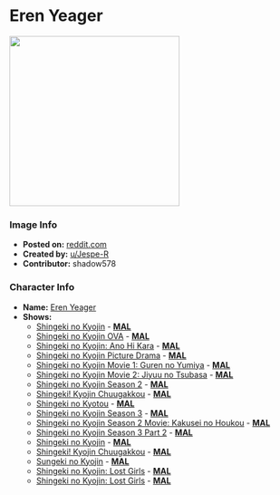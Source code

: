 # Eren Yeager

<img src="https://raw.githubusercontent.com/shadow578/Project-Padoru/master/Padoru/U_Jespe-R/attack-on-titan-eren-yeager-jesper.png" height="300">

### Image Info
* **Posted on:**     [reddit.com](https://www.reddit.com/r/Padoru/comments/f0b0di/daily_padoru_38_eren_yeager_attack_on_titan/)
* **Created by:**    [u/Jespe-R](https://github.com/shadow578/Project-Padoru/blob/master/table-of-contents/creators/uJespeR.md)
* **Contributor:**   shadow578

### Character Info
* **Name:**   [Eren Yeager](https://myanimelist.net/character/40882)
* **Shows:**
  * [Shingeki no Kyojin](https://github.com/shadow578/Project-Padoru/blob/master/table-of-contents/shows/ShingekinoKyojin.md) - [__MAL__](https://myanimelist.net/anime/16498/Shingeki_no_Kyojin)
  * [Shingeki no Kyojin OVA](https://github.com/shadow578/Project-Padoru/blob/master/table-of-contents/shows/ShingekinoKyojinOVA.md) - [__MAL__](https://myanimelist.net/anime/18397/Shingeki_no_Kyojin_OVA)
  * [Shingeki no Kyojin: Ano Hi Kara](https://github.com/shadow578/Project-Padoru/blob/master/table-of-contents/shows/ShingekinoKyojinAnoHiKara.md) - [__MAL__](https://myanimelist.net/anime/19285/Shingeki_no_Kyojin__Ano_Hi_Kara)
  * [Shingeki no Kyojin Picture Drama](https://github.com/shadow578/Project-Padoru/blob/master/table-of-contents/shows/ShingekinoKyojinPictureDrama.md) - [__MAL__](https://myanimelist.net/anime/19391/Shingeki_no_Kyojin_Picture_Drama)
  * [Shingeki no Kyojin Movie 1: Guren no Yumiya](https://github.com/shadow578/Project-Padoru/blob/master/table-of-contents/shows/ShingekinoKyojinMovie1GurennoYumiya.md) - [__MAL__](https://myanimelist.net/anime/23775/Shingeki_no_Kyojin_Movie_1__Guren_no_Yumiya)
  * [Shingeki no Kyojin Movie 2: Jiyuu no Tsubasa](https://github.com/shadow578/Project-Padoru/blob/master/table-of-contents/shows/ShingekinoKyojinMovie2JiyuunoTsubasa.md) - [__MAL__](https://myanimelist.net/anime/23777/Shingeki_no_Kyojin_Movie_2__Jiyuu_no_Tsubasa)
  * [Shingeki no Kyojin Season 2](https://github.com/shadow578/Project-Padoru/blob/master/table-of-contents/shows/ShingekinoKyojinSeason2.md) - [__MAL__](https://myanimelist.net/anime/25777/Shingeki_no_Kyojin_Season_2)
  * [Shingeki! Kyojin Chuugakkou](https://github.com/shadow578/Project-Padoru/blob/master/table-of-contents/shows/ShingekiKyojinChuugakkou.md) - [__MAL__](https://myanimelist.net/anime/31374/Shingeki_Kyojin_Chuugakkou)
  * [Shingeki no Kyotou](https://github.com/shadow578/Project-Padoru/blob/master/table-of-contents/shows/ShingekinoKyotou.md) - [__MAL__](https://myanimelist.net/anime/35122/Shingeki_no_Kyotou)
  * [Shingeki no Kyojin Season 3](https://github.com/shadow578/Project-Padoru/blob/master/table-of-contents/shows/ShingekinoKyojinSeason3.md) - [__MAL__](https://myanimelist.net/anime/35760/Shingeki_no_Kyojin_Season_3)
  * [Shingeki no Kyojin Season 2 Movie: Kakusei no Houkou](https://github.com/shadow578/Project-Padoru/blob/master/table-of-contents/shows/ShingekinoKyojinSeason2MovieKakuseinoHoukou.md) - [__MAL__](https://myanimelist.net/anime/36702/Shingeki_no_Kyojin_Season_2_Movie__Kakusei_no_Houkou)
  * [Shingeki no Kyojin Season 3 Part 2](https://github.com/shadow578/Project-Padoru/blob/master/table-of-contents/shows/ShingekinoKyojinSeason3Part2.md) - [__MAL__](https://myanimelist.net/anime/38524/Shingeki_no_Kyojin_Season_3_Part_2)
  * [Shingeki no Kyojin](https://github.com/shadow578/Project-Padoru/blob/master/table-of-contents/shows/ShingekinoKyojin.md) - [__MAL__](https://myanimelist.net/manga/23390/Shingeki_no_Kyojin)
  * [Shingeki! Kyojin Chuugakkou](https://github.com/shadow578/Project-Padoru/blob/master/table-of-contents/shows/ShingekiKyojinChuugakkou.md) - [__MAL__](https://myanimelist.net/manga/36535/Shingeki_Kyojin_Chuugakkou)
  * [Sungeki no Kyojin](https://github.com/shadow578/Project-Padoru/blob/master/table-of-contents/shows/SungekinoKyojin.md) - [__MAL__](https://myanimelist.net/manga/63907/Sungeki_no_Kyojin)
  * [Shingeki no Kyojin: Lost Girls](https://github.com/shadow578/Project-Padoru/blob/master/table-of-contents/shows/ShingekinoKyojinLostGirls.md) - [__MAL__](https://myanimelist.net/manga/82799/Shingeki_no_Kyojin__Lost_Girls)
  * [Shingeki no Kyojin: Lost Girls](https://github.com/shadow578/Project-Padoru/blob/master/table-of-contents/shows/ShingekinoKyojinLostGirls.md) - [__MAL__](https://myanimelist.net/manga/91047/Shingeki_no_Kyojin__Lost_Girls)



